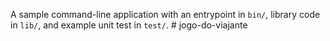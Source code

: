 A sample command-line application with an entrypoint in `bin/`, library code
in `lib/`, and example unit test in `test/`.
#   j o g o - d o - v i a j a n t e  
 